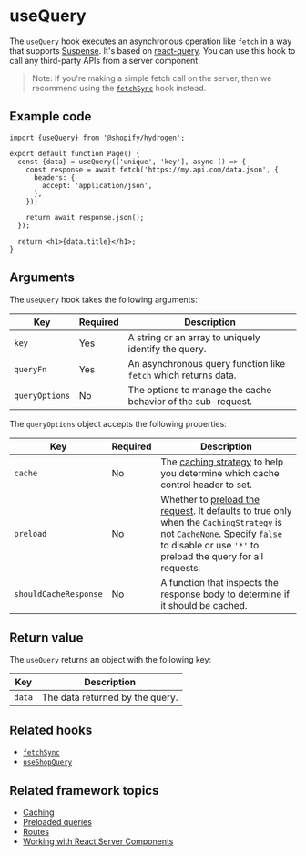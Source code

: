 # useQuery


The `useQuery` hook executes an asynchronous operation like `fetch` in a way that supports [Suspense](https://reactjs.org/docs/concurrent-mode-suspense.html). It's based on [react-query](https://react-query.tanstack.com/reference/useQuery). You can use this hook to call any third-party APIs from a server component.

> Note:
> If you're making a simple fetch call on the server, then we recommend using the [`fetchSync`](/docs/hooks/global/fetchsync/) hook instead.

## Example code

```tsx
import {useQuery} from '@shopify/hydrogen';

export default function Page() {
  const {data} = useQuery(['unique', 'key'], async () => {
    const response = await fetch('https://my.api.com/data.json', {
      headers: {
        accept: 'application/json',
      },
    });

    return await response.json();
  });

  return <h1>{data.title}</h1>;
}
```

## Arguments

The `useQuery` hook takes the following arguments:

| Key            | Required | Description                                                     |
| -------------- | -------- | --------------------------------------------------------------- |
| `key`          | Yes      | A string or an array to uniquely identify the query.            |
| `queryFn`      | Yes      | An asynchronous query function like `fetch` which returns data. |
| `queryOptions` | No       | The options to manage the cache behavior of the sub-request.    |

The `queryOptions` object accepts the following properties:

| Key                   | Required | Description                                                                                                                                                                                                                                                         |
| --------------------- | -------- | ------------------------------------------------------------------------------------------------------------------------------------------------------------------------------------------------------------------------------------------------------------------- |
| `cache`               | No       | The [caching strategy](https://shopify.dev/custom-storefronts/hydrogen/querying/cache#caching-strategies) to help you determine which cache control header to set.                                                                                                 |
| `preload`             | No       | Whether to [preload the request](https://shopify.dev/custom-storefronts/hydrogen/querying/preloaded-queries). It defaults to true only when the `CachingStrategy` is not `CacheNone`. Specify `false` to disable or use `'*'` to preload the query for all requests. |
| `shouldCacheResponse` | No       | A function that inspects the response body to determine if it should be cached.                                                                                                                                                                                     |

## Return value

The `useQuery` returns an object with the following key:

| Key    | Description                     |
| ------ | ------------------------------- |
| `data` | The data returned by the query. |

## Related hooks

- [`fetchSync`](/docs/hooks/global/fetchsync/)
- [`useShopQuery`](/docs/hooks/global/useshopquery/)

## Related framework topics

- [Caching](https://shopify.dev/custom-storefronts/hydrogen/querying/cache)
- [Preloaded queries](https://shopify.dev/custom-storefronts/hydrogen/querying/preloaded-queries)
- [Routes](https://shopify.dev/custom-storefronts/hydrogen/routing)
- [Working with React Server Components](https://shopify.dev/custom-storefronts/hydrogen/react-server-components/work-with-rsc)

